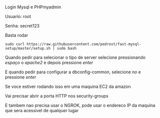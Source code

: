 Login Mysql e PHPmyadmin

Usuario: root

Senha: secret123


Basta rodar 

```
sudo curl https://raw.githubusercontent.com/pedrost/fast-mysql-setup/master/setup.sh | sudo bash
```


Quando pedir para selecionar o tipo de server selecione pressionando *espaço* o *apache2* e depois pressione *enter*

E quando pedir para configurar a dbconfig-common, selecione *no* e pressione *enter*


Se voce estiver rodando isso em uma maquina EC2 da amazon

Vai precisar abrir a porta HTTP nos security-groups

E tambem nao precisa usar o NGROK, pode usar o endereco IP da maquina que sera acessivel de qualquer lugar
